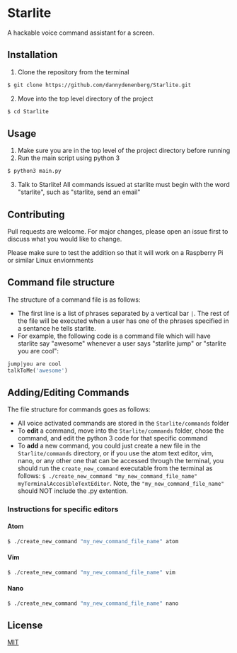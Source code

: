 # Starlite
A hackable voice command assistant for a screen.

## Installation
1. Clone the repository from the terminal
```bash
$ git clone https://github.com/dannydenenberg/Starlite.git

```
2. Move into the top level directory of the project
```bash
$ cd Starlite

```

## Usage
1. Make sure you are in the top level of the project directory before running
2. Run the main script using python 3
```python
$ python3 main.py
```
3. Talk to Starlite! All commands issued at starlite must begin with the word "starlite", such as "starlite, send an email"

## Contributing
Pull requests are welcome. For major changes, please open an issue first to discuss what you would like to change.

Please make sure to test the addition so that it will work on a Raspberry Pi or similar Linux enviornments

## Command file structure
The structure of a command file is as follows:
  * The first line is a list of phrases separated by a vertical bar `|`. The rest of the file will be executed when a user has one of the phrases specified in a sentance he tells starlite.
  * For example, the following code is a command file which will have starlite say "awesome" whenever a user says "starlite jump" or "starlite you are cool":
  ```python
  jump|you are cool
  talkToMe('awesome')
  ```

## Adding/Editing Commands
The file structure for commands goes as follows:
  * All voice activated commands are stored in the ```Starlite/commands``` folder
  * To **edit** a command, move into the ```Starlite/commands``` folder, chose the command, and edit the python 3 code for that specific command
  * To **add** a new command, you could just create a new file in the ```Starlite/commands``` directory, or if you use the atom text editor, vim, nano, or any other one that can be accessed through the terminal, you should run the ```create_new_command``` executable from the terminal as follows: ```$ ./create_new_command "my_new_command_file_name" myTerminalAccesibleTextEditor```. Note, the ```"my_new_command_file_name"``` should NOT include the .py extention.
  
  
 ### Instructions for specific editors
 #### Atom
 ```bash
 $ ./create_new_command "my_new_command_file_name" atom
 ```
 
  #### Vim
 ```bash
 $ ./create_new_command "my_new_command_file_name" vim
 ```
 
  #### Nano
 ```bash
 $ ./create_new_command "my_new_command_file_name" nano
 ```
 
  

## License
[MIT](https://choosealicense.com/licenses/mit/)
